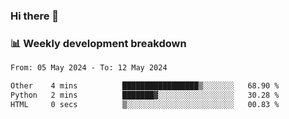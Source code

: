 ### Hi there 👋

### 📊 Weekly development breakdown
<!--START_SECTION:waka-->

```txt
From: 05 May 2024 - To: 12 May 2024

Other    4 mins          █████████████████▒░░░░░░░   68.90 %
Python   2 mins          ███████▓░░░░░░░░░░░░░░░░░   30.28 %
HTML     0 secs          ▒░░░░░░░░░░░░░░░░░░░░░░░░   00.83 %
```

<!--END_SECTION:waka-->
